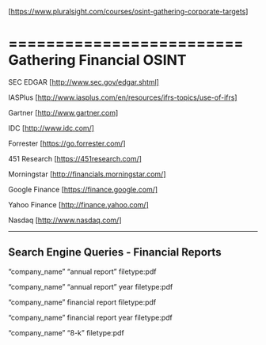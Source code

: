 [https://www.pluralsight.com/courses/osint-gathering-corporate-targets]

=========================
Gathering Financial OSINT
=========================

SEC EDGAR [http://www.sec.gov/edgar.shtml]

IASPlus [http://www.iasplus.com/en/resources/ifrs-topics/use-of-ifrs]

Gartner [http://www.gartner.com]

IDC [http://www.idc.com/]

Forrester [https://go.forrester.com/]

451 Research [https://451research.com/]

Morningstar [http://financials.morningstar.com/]

Google Finance [https://finance.google.com/]

Yahoo Finance [http://finance.yahoo.com/]

Nasdaq [http://www.nasdaq.com/]


-----------------------------------------
Search Engine Queries - Financial Reports
-----------------------------------------
  “company_name” “annual report” filetype:pdf

  “company_name” “annual report” year filetype:pdf

  “company_name” financial report filetype:pdf

  “company_name” financial report year filetype:pdf

  “company_name” “8-k” filetype:pdf
